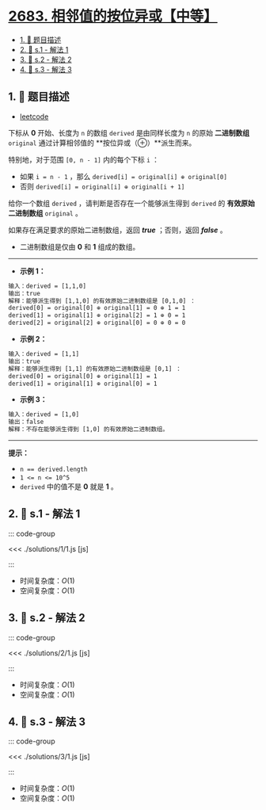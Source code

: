 # [2683. 相邻值的按位异或【中等】](https://github.com/tnotesjs/TNotes.leetcode/tree/main/notes/2683.%20%E7%9B%B8%E9%82%BB%E5%80%BC%E7%9A%84%E6%8C%89%E4%BD%8D%E5%BC%82%E6%88%96%E3%80%90%E4%B8%AD%E7%AD%89%E3%80%91)

<!-- region:toc -->

- [1. 📝 题目描述](#1--题目描述)
- [2. 🎯 s.1 - 解法 1](#2--s1---解法-1)
- [3. 🎯 s.2 - 解法 2](#3--s2---解法-2)
- [4. 🎯 s.3 - 解法 3](#4--s3---解法-3)

<!-- endregion:toc -->

## 1. 📝 题目描述

- [leetcode](https://leetcode.cn/problems/neighboring-bitwise-xor/)

下标从 **0** 开始、长度为 `n` 的数组 `derived` 是由同样长度为 `n` 的原始 **二进制数组** `original` 通过计算相邻值的 **按位异或（⊕）**派生而来。

特别地，对于范围 `[0, n - 1]` 内的每个下标 `i` ：

- 如果 `i = n - 1` ，那么 `derived[i] = original[i] ⊕ original[0]`
- 否则 `derived[i] = original[i] ⊕ original[i + 1]`

给你一个数组 `derived` ，请判断是否存在一个能够派生得到 `derived` 的 **有效原始二进制数组** `original` 。

如果存在满足要求的原始二进制数组，返回 **_true_** ；否则，返回 **_false_** 。

- 二进制数组是仅由 **0** 和 **1** 组成的数组。

---

- **示例 1：**

```txt
输入：derived = [1,1,0]
输出：true
解释：能够派生得到 [1,1,0] 的有效原始二进制数组是 [0,1,0] ：
derived[0] = original[0] ⊕ original[1] = 0 ⊕ 1 = 1
derived[1] = original[1] ⊕ original[2] = 1 ⊕ 0 = 1
derived[2] = original[2] ⊕ original[0] = 0 ⊕ 0 = 0
```

- **示例 2：**

```txt
输入：derived = [1,1]
输出：true
解释：能够派生得到 [1,1] 的有效原始二进制数组是 [0,1] ：
derived[0] = original[0] ⊕ original[1] = 1
derived[1] = original[1] ⊕ original[0] = 1
```

- **示例 3：**

```txt
输入：derived = [1,0]
输出：false
解释：不存在能够派生得到 [1,0] 的有效原始二进制数组。
```

---

**提示：**

- `n == derived.length`
- `1 <= n <= 10^5`
- `derived` 中的值不是 **0** 就是 **1** 。

## 2. 🎯 s.1 - 解法 1

::: code-group

<<< ./solutions/1/1.js [js]

:::

- 时间复杂度：$O(1)$
- 空间复杂度：$O(1)$

## 3. 🎯 s.2 - 解法 2

::: code-group

<<< ./solutions/2/1.js [js]

:::

- 时间复杂度：$O(1)$
- 空间复杂度：$O(1)$

## 4. 🎯 s.3 - 解法 3

::: code-group

<<< ./solutions/3/1.js [js]

:::

- 时间复杂度：$O(1)$
- 空间复杂度：$O(1)$
